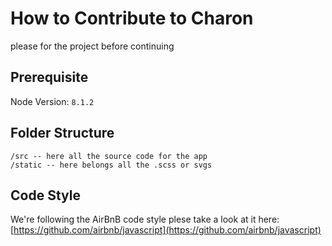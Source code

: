 # How to Contribute to Charon

please for the project before continuing 

## Prerequisite

Node Version: `8.1.2`

## Folder Structure

```
/src -- here all the source code for the app
/static -- here belongs all the .scss or svgs
```

## Code Style 

We're following the AirBnB code style plese take a look at it here: [https://github.com/airbnb/javascript](https://github.com/airbnb/javascript)
